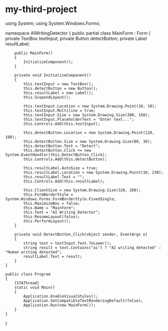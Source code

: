# my-third-project
using System;
using System.Windows.Forms;

namespace AIWritingDetector
{
    public partial class MainForm : Form
    {
        private TextBox textInput;
        private Button detectButton;
        private Label resultLabel;

        public MainForm()
        {
            InitializeComponent();
        }

        private void InitializeComponent()
        {
            this.textInput = new TextBox();
            this.detectButton = new Button();
            this.resultLabel = new Label();
            this.SuspendLayout();

            this.textInput.Location = new System.Drawing.Point(10, 10);
            this.textInput.Multiline = true;
            this.textInput.Size = new System.Drawing.Size(300, 150);
            this.textInput.PlaceholderText = "Enter text...";
            this.Controls.Add(this.textInput);

            this.detectButton.Location = new System.Drawing.Point(120, 180);
            this.detectButton.Size = new System.Drawing.Size(80, 30);
            this.detectButton.Text = "Detect";
            this.detectButton.Click += new System.EventHandler(this.DetectButton_Click);
            this.Controls.Add(this.detectButton);

            this.resultLabel.AutoSize = true;
            this.resultLabel.Location = new System.Drawing.Point(10, 230);
            this.resultLabel.Text = "";
            this.Controls.Add(this.resultLabel);

            this.ClientSize = new System.Drawing.Size(320, 260);
            this.FormBorderStyle = System.Windows.Forms.FormBorderStyle.FixedSingle;
            this.MaximizeBox = false;
            this.Name = "MainForm";
            this.Text = "AI Writing Detector";
            this.ResumeLayout(false);
            this.PerformLayout();
        }

        private void DetectButton_Click(object sender, EventArgs e)
        {
            string text = textInput.Text.ToLower();
            string result = text.Contains("ai") ? "AI writing detected" : "Human writing detected";
            resultLabel.Text = result;
        }
    }

    public class Program
    {
        [STAThread]
        static void Main()
        {
            Application.EnableVisualStyles();
            Application.SetCompatibleTextRenderingDefault(false);
            Application.Run(new MainForm());
        }
    }
}
